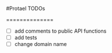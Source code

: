 #Protael TODOs

==============

- [ ] add comments to public API functions
- [ ] add tests
- [ ] change domain name 